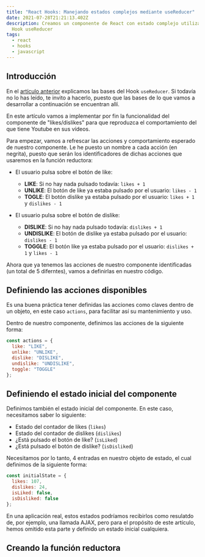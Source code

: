 ```yaml
---
title: "React Hooks: Manejando estados complejos mediante useReducer"
date: 2021-07-28T21:21:13.402Z
description: Creamos un componente de React con estado complejo utilizando el
  Hook useReducer
tags:
  - react
  - hooks
  - javascript
---
```

## Introducción

En el [artículo anterior](https://samutorres.com/blog/react-hooks-de-usestate-a-usereducer) explicamos las bases del Hook `useReducer`. Si todavía no lo has leído, te invito a hacerlo, puesto que las bases de lo que vamos a desarrollar a continuación se encuentran allí.

En este artículo vamos a implementar por fin la funcionalidad del componente de "likes/dislikes" para que reproduzca el comportamiento del que tiene Youtube en sus vídeos.

Para empezar, vamos a refrescar las acciones y comportamiento esperado de nuestro componente. Le he puesto un nombre a cada acción (en negrita), puesto que serán los identificadores de dichas acciones que usaremos en la función reductora:

* El usuario pulsa sobre el botón de like:

  * **LIKE**: Si no hay nada pulsado todavía: `likes + 1`
  * **UNLIKE**: El botón de like ya estaba pulsado por el usuario: `likes - 1`
  * **TOGLE**: El botón dislike ya estaba pulsado por el usuario: `likes + 1` y `dislikes - 1`
* El usuario pulsa sobre el botón de dislike:

  * **DISLIKE**: Si no hay nada pulsado todavía: `dislikes + 1`
  * **UNDISLIKE**: El botón de dislike ya estaba pulsado por el usuario: `dislikes - 1`
  * **TOGGLE**: El botón like ya estaba pulsado por el usuario: `dislikes + 1` y `likes - 1`

Ahora que ya tenemos las acciones de nuestro componente identificadas (un total de 5 diferntes), vamos a definirlas en nuestro código.

## Definiendo las acciones disponibles

Es una buena práctica tener definidas las acciones como claves dentro de un objeto, en este caso `actions`, para facilitar así su mantenimiento y uso.

Dentro de nuestro componente, definimos las acciones de la siguiente forma:

```javascript
const actions = {
  like: "LIKE",
  unlike: "UNLIKE",
  dislike: "DISLIKE",
  undislike: "UNDISLIKE",
  toggle: "TOGGLE"
};
```

## Definiendo el estado inicial del componente

Definimos también el estado inicial del componente. En este caso, necesitamos saber lo siguiente:

* Estado del contador de likes (`likes`)
* Estado del contador de dislikes (`dislikes`)
* ¿Está pulsado el botón de like? (`isLiked`)
* ¿Está pulsado el botón de dislike? (`isDisliked`) 

Necesitamos por lo tanto, 4 entradas en nuestro objeto de estado, el cual definimos de la siguiente forma:

```javascript
const initialState = {
  likes: 107,
  dislikes: 24,
  isLiked: false,
  isDisliked: false
};
```

En una aplicación real, estos estados podríamos recibirlos como resulatdo de, por ejemplo, una llamada AJAX, pero para el propósito de este artículo, hemos omitido esta parte y definido un estado inicial cualquiera.

## Creando la función reductora


